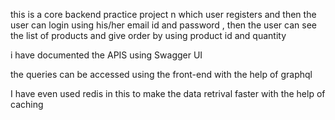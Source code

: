 this is a core backend practice project n which user registers and then the user can login using his/her email id and password , 
then the user can see the list of products and give order by using product id and quantity


i have documented the APIS using Swagger UI

the queries can be accessed using the front-end with the help of graphql 

I have even used redis in this to make the data retrival faster with the help of caching 


